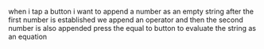 when i tap a button i want to append a number as an empty string
after the first number is established we append an operator
and then the second number is also appended
press the equal to button to evaluate the string as an equation